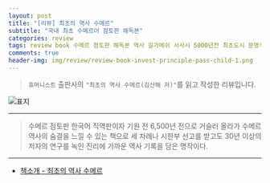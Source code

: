 ```yaml
---  
layout: post  
title: "[리뷰] 최초의 역사 수메르"  
subtitle: "국내 최초 수메르어 점토판 해독본"  
categories: review  
tags: review book 수메르 점토판 해독본 역사 길가메쉬 서사시 5000년전 최초도시 문명국 해설    
comments: true  
header-img: img/review/review-book-invest-principle-pass-child-1.png
---  
```

  
> `휴머니스트` 출판사의 `"최초의 역사 수메르(김산해 저)"`를 읽고 작성한 리뷰입니다.  

![표지](https://theorydb.github.io/assets/img/review/review-book-invest-principle-pass-child-1.png)  

---

> 수메르 점토판 한국어 직역판이자 기원 전 6,500년 전으로 거슬러 올라가 수메르 역사의 숨결을 느낄 수 있는 책으로 세 차례나 시한부 선고를 받고도 30년 이상의 저자의 연구를 녹인 진리에 가까운 역사 기록을 담은 명작이다.



---

* [책소개 - 최초의 역사 수메르](http://www.yes24.com/Product/Goods/105610591)


